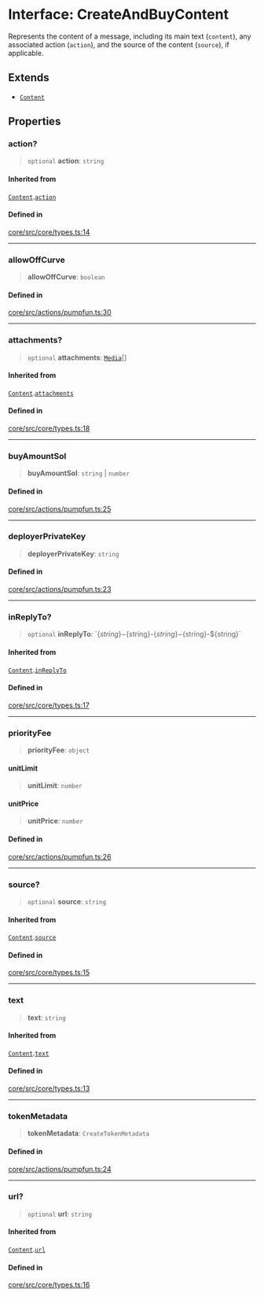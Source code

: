 # Interface: CreateAndBuyContent

Represents the content of a message, including its main text (`content`), any associated action (`action`), and the source of the content (`source`), if applicable.

## Extends

- [`Content`](Content.md)

## Properties

### action?

> `optional` **action**: `string`

#### Inherited from

[`Content`](Content.md).[`action`](Content.md#action)

#### Defined in

[core/src/core/types.ts:14](https://github.com/ai16z/eliza/blob/c537cb3e848b54fcb914d8ef84924fa5fdeaec66/core/src/core/types.ts#L14)

***

### allowOffCurve

> **allowOffCurve**: `boolean`

#### Defined in

[core/src/actions/pumpfun.ts:30](https://github.com/ai16z/eliza/blob/c537cb3e848b54fcb914d8ef84924fa5fdeaec66/core/src/actions/pumpfun.ts#L30)

***

### attachments?

> `optional` **attachments**: [`Media`](../type-aliases/Media.md)[]

#### Inherited from

[`Content`](Content.md).[`attachments`](Content.md#attachments)

#### Defined in

[core/src/core/types.ts:18](https://github.com/ai16z/eliza/blob/c537cb3e848b54fcb914d8ef84924fa5fdeaec66/core/src/core/types.ts#L18)

***

### buyAmountSol

> **buyAmountSol**: `string` \| `number`

#### Defined in

[core/src/actions/pumpfun.ts:25](https://github.com/ai16z/eliza/blob/c537cb3e848b54fcb914d8ef84924fa5fdeaec66/core/src/actions/pumpfun.ts#L25)

***

### deployerPrivateKey

> **deployerPrivateKey**: `string`

#### Defined in

[core/src/actions/pumpfun.ts:23](https://github.com/ai16z/eliza/blob/c537cb3e848b54fcb914d8ef84924fa5fdeaec66/core/src/actions/pumpfun.ts#L23)

***

### inReplyTo?

> `optional` **inReplyTo**: \`$\{string\}-$\{string\}-$\{string\}-$\{string\}-$\{string\}\`

#### Inherited from

[`Content`](Content.md).[`inReplyTo`](Content.md#inreplyto)

#### Defined in

[core/src/core/types.ts:17](https://github.com/ai16z/eliza/blob/c537cb3e848b54fcb914d8ef84924fa5fdeaec66/core/src/core/types.ts#L17)

***

### priorityFee

> **priorityFee**: `object`

#### unitLimit

> **unitLimit**: `number`

#### unitPrice

> **unitPrice**: `number`

#### Defined in

[core/src/actions/pumpfun.ts:26](https://github.com/ai16z/eliza/blob/c537cb3e848b54fcb914d8ef84924fa5fdeaec66/core/src/actions/pumpfun.ts#L26)

***

### source?

> `optional` **source**: `string`

#### Inherited from

[`Content`](Content.md).[`source`](Content.md#source)

#### Defined in

[core/src/core/types.ts:15](https://github.com/ai16z/eliza/blob/c537cb3e848b54fcb914d8ef84924fa5fdeaec66/core/src/core/types.ts#L15)

***

### text

> **text**: `string`

#### Inherited from

[`Content`](Content.md).[`text`](Content.md#text)

#### Defined in

[core/src/core/types.ts:13](https://github.com/ai16z/eliza/blob/c537cb3e848b54fcb914d8ef84924fa5fdeaec66/core/src/core/types.ts#L13)

***

### tokenMetadata

> **tokenMetadata**: `CreateTokenMetadata`

#### Defined in

[core/src/actions/pumpfun.ts:24](https://github.com/ai16z/eliza/blob/c537cb3e848b54fcb914d8ef84924fa5fdeaec66/core/src/actions/pumpfun.ts#L24)

***

### url?

> `optional` **url**: `string`

#### Inherited from

[`Content`](Content.md).[`url`](Content.md#url)

#### Defined in

[core/src/core/types.ts:16](https://github.com/ai16z/eliza/blob/c537cb3e848b54fcb914d8ef84924fa5fdeaec66/core/src/core/types.ts#L16)
